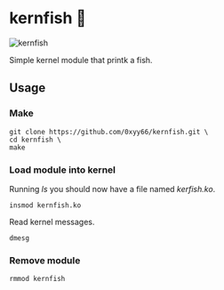 # kernfish 🐡

![kernfish](https://user-images.githubusercontent.com/72035730/219743916-980330a4-b43e-4ec1-b905-9857cb6ae5d4.jpeg)

Simple kernel module that printk a fish.

## Usage

### Make

```
git clone https://github.com/0xyy66/kernfish.git \
cd kernfish \
make
```

### Load module into kernel

Running *ls* you should now have a file named *kerfish.ko*.

```
insmod kernfish.ko
```

Read kernel messages.

```
dmesg
```

### Remove module

```
rmmod kernfish
```
